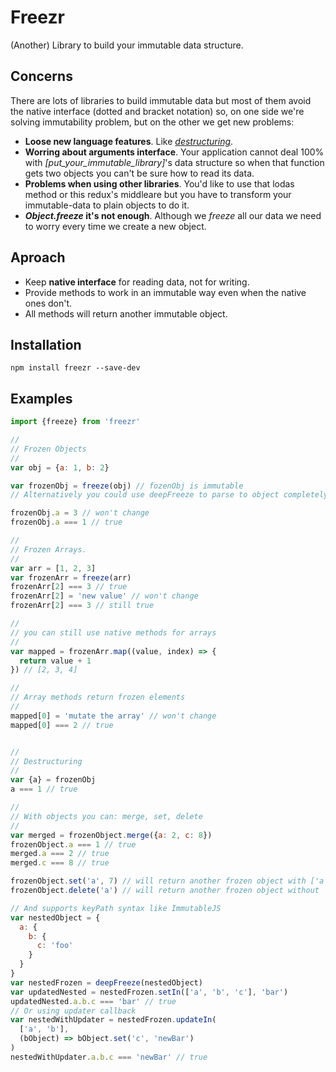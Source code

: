 # Freezr

(Another) Library to build your immutable data structure.

## Concerns

There are lots of libraries to build immutable data but most of them avoid the native interface (dotted and bracket notation) so, on one side we're solving immutability problem, but on the other we get new problems:

- **Loose new language features**. Like *[destructuring](https://babeljs.io/docs/learn-es2015/#destructuring)*.
- **Worring about arguments interface**. Your application cannot deal 100% with *[put_your_immutable_library]*'s data structure so when that function gets two objects you can't be sure how to read its data.
- **Problems when using other libraries**. You'd like to use that lodas method or this redux's middleare but you have to transform your immutable-data to plain objects to do it.
- ***Object.freeze* it's not enough**. Although we *freeze* all our data we need to worry every time we create a new object.

## Aproach

- Keep **native interface** for reading data, not for writing.
- Provide methods to work in an immutable way even when the native ones don't.
- All methods will return another immutable object.

## Installation

```
npm install freezr --save-dev
```

## Examples

```js
import {freeze} from 'freezr'

//
// Frozen Objects
//
var obj = {a: 1, b: 2}

var frozenObj = freeze(obj) // fozenObj is immutable
// Alternatively you could use deepFreeze to parse to object completely

frozenObj.a = 3 // won't change
frozenObj.a === 1 // true

//
// Frozen Arrays.
//
var arr = [1, 2, 3]
var frozenArr = freeze(arr)
frozenArr[2] === 3 // true
frozenArr[2] = 'new value' // won't change
frozenArr[2] === 3 // still true

//
// you can still use native methods for arrays
//
var mapped = frozenArr.map((value, index) => {
  return value + 1
}) // [2, 3, 4]

//
// Array methods return frozen elements
//
mapped[0] = 'mutate the array' // won't change
mapped[0] === 2 // true


//
// Destructuring
//
var {a} = frozenObj
a === 1 // true

//
// With objects you can: merge, set, delete
//
var merged = frozenObject.merge({a: 2, c: 8})
frozenObject.a === 1 // true
merged.a === 2 // true
merged.c === 8 // true

frozenObject.set('a', 7) // will return another frozen object with ['a'] === 7
frozenObject.delete('a') // will return another frozen object without 'a'

// And supports keyPath syntax like ImmutableJS
var nestedObject = {
  a: {
    b: {
      c: 'foo'
    }
  }
}
var nestedFrozen = deepFreeze(nestedObject)
var updatedNested = nestedFrozen.setIn(['a', 'b', 'c'], 'bar')
updatedNested.a.b.c === 'bar' // true
// Or using updater callback
var nestedWithUpdater = nestedFrozen.updateIn(
  ['a', 'b'],
  (bObject) => bObject.set('c', 'newBar')
)
nestedWithUpdater.a.b.c === 'newBar' // true
```
